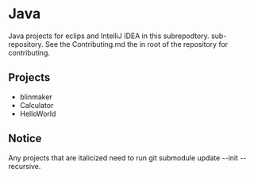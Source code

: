 # Java

Java projects for eclips and IntelliJ IDEA in this subrepodtory. sub-repository. See the Contributing.md the in root of the repository for contributing.

## Projects

- blinmaker
- Calculator
- HelloWorld

## Notice
Any projects that are italicized need to run git submodule update --init --recursive.
